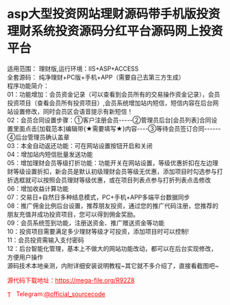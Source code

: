 # asp大型投资网站理财源码带手机版投资理财系统投资源码分红平台源码网上投资平台

适用范围： 理财版,运行环境：IIS+ASP+ACCESS<br>全套源码： 纯净理财+PC版+手机+APP（需要自己去第三方生成）<br>程序功能简介：<br>01：功能增加：会员资金记录（可以查看到会员所有的交易操作资金记录），会员投资项目（查看会员所有投资项目）,会员系统增加站内短信，短信内容在后台网站设置修改，同时会员区会语音提示有新短信！<br>02：会员合同设置步骤：①客户注册会员-----②管理员后台[会员列表]合同设置里面点击[加载范本]编辑带{★需要填写★}内容----③等待会员签订合同------④后台管理员确认盖章<br>03：本金自动返还功能：可在网站设置按钮开启和关闭<br>04：增加站内短信批量发送功能<br>05：增加理财会员等级打折功能：功能开关在网站设置，等级优惠折扣在左边理财等级设置折扣，新会员是默认初级理财会员等级无优惠，添加项目时勾选参与打折选框就可以按照会员理财等级优惠，或在项目列表点参与打折列表点击修改<br>06：增加收益计算功能<br>07：交易日+自然日多种结息模式，PC+手机+APP多端平台数据同步<br>08：推广佣金比例后台设置，推荐朋友投资，通过您的推广代码注册，您推荐的朋友充值并成功投资项目，您可以得到佣金奖励。<br>09：会员系统签到功能，注册送资金、推广赠送资金等功能<br>10：投资项目需要满足多少理财等级才可投资，添加项目时可以控制!<br>11：会员投资需输入支付密码<br>12：后台智能化管理，基本上不做大的网站功能改动，都可以在后台实现修改，方便用户操作<br>源码技术本地亲测，内附详细安装说明教程~其它就不多介绍了，直接看截图吧~<br>


<p style="color: red;">源代码下载地址：<a href="https://mega-file.org/R92Z8" style="color: red;">https://mega-file.org/R92Z8</a></p><p style="color: red;"><img src="https://cdn-icons-png.flaticon.com/512/2111/2111646.png" alt="Telegram Icon" style="width: 16px; vertical-align: middle; margin-right: 5px;">Telegram:<a href="https://t.me/official_sourcecode" style="color: red;">@official_sourcecode</a></p>